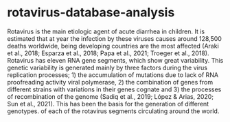 # rotavirus-database-analysis

Rotavirus is the main etiologic agent of acute diarrhea in children. It is estimated that at
year the infection by these viruses causes around 128,500 deaths worldwide, being
developing countries are the most affected (Araki et al., 2018; Esparza et al., 2018;
Papa et al., 2021; Troeger et al., 2018). Rotavirus has eleven RNA gene segments,
which show great variability. This genetic variability is generated
mainly by three factors during the virus replication processes; 1) the
accumulation of mutations due to lack of RNA proofreading activity
viral polymerase, 2) the combination of genes from different strains with variations in their genes
cognate and 3) the processes of recombination of the genome (Sadiq et al., 2019; López & Arias,
2020; Sun et al., 2021). This has been the basis for the generation of different genotypes.
of each of the rotavirus segments circulating around the world.
